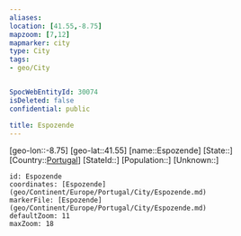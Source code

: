 ```yaml
---
aliases: 
location: [41.55,-8.75]
mapzoom: [7,12] 
mapmarker: city 
type: City
tags:
- geo/City


SpocWebEntityId: 30074
isDeleted: false
confidential: public

title: Espozende
---
```

[geo-lon::-8.75]
[geo-lat::41.55]
[name::Espozende]
[State::]
[Country::[Portugal](geo/Continent/Europe/Portugal.md)]
[StateId::]
[Population::]
[Unknown::]


```leaflet
id: Espozende
coordinates: [Espozende](geo/Continent/Europe/Portugal/City/Espozende.md)
markerFile: [Espozende](geo/Continent/Europe/Portugal/City/Espozende.md)
defaultZoom: 11 
maxZoom: 18
```


